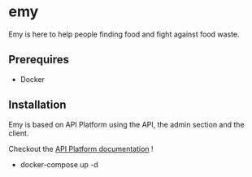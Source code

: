 # emy
Emy is here to help people finding food and fight against food waste.
## Prerequires 
* Docker 
## Installation
Emy is based on API Platform using the API, the admin section and the client.

Checkout the [API Platform documentation](https://api-platform.com/docs/distribution/) !
* docker-compose up -d 
